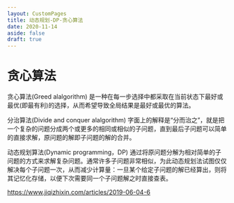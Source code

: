 ```yaml
---
layout: CustomPages
title: 动态规划-DP-贪心算法
date: 2020-11-14
aside: false
draft: true
---
```


# 贪心算法

贪心算法(Greed alalgorithm) 是一种在每一步选择中都采取在当前状态下最好或最优(即最有利)的选择，从而希望导致全局结果是最好或最优的算法。

分治算法(Divide and conquer alalgorithm) 字面上的解释是“分而治之”，就是把一个复杂的问题分成两个或更多的相同或相似的子问题，直到最后子问题可以简单的直接求解，原问题的解即子问题的解的合并。

动态规划算法(Dynamic programming，DP) 通过将原问题分解为相对简单的子问题的方式来求解复杂问题。通常许多子问题非常相似，为此动态规划法试图仅仅解决每个子问题一次，从而减少计算量：一旦某个给定子问题的解已经算出，则将其记忆化存储，以便下次需要同一个子问题解之时直接查表。

https://www.jiqizhixin.com/articles/2019-06-04-6
